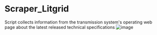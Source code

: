 # Scraper_Litgrid
Script collects information from the transmission system's operating web page about the latest released technical specifications
![image](https://user-images.githubusercontent.com/55753476/215082357-a69c5093-51e8-430c-9b9c-bf14892ff9bc.png)
